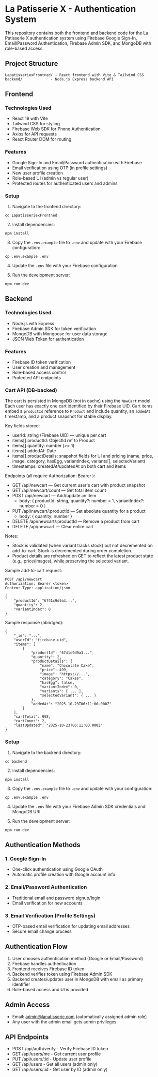 # La Patisserie X - Authentication System

This repository contains both the frontend and backend code for the La Patisserie X authentication system using Firebase Google Sign-In, Email/Password Authentication, Firebase Admin SDK, and MongoDB with role-based access.

## Project Structure

```
LapatisseriexFrontned/ - React frontend with Vite & Tailwind CSS
backend/             - Node.js Express backend API
```

## Frontend

### Technologies Used
- React 19 with Vite
- Tailwind CSS for styling
- Firebase Web SDK for Phone Authentication
- Axios for API requests
- React Router DOM for routing

### Features
- Google Sign-In and Email/Password authentication with Firebase
- Email verification using OTP (in profile settings)
- New user profile creation
- Role-based UI (admin vs regular user)
- Protected routes for authenticated users and admins

### Setup

1. Navigate to the frontend directory:
```
cd LapatisseriexFrontned
```

2. Install dependencies:
```
npm install
```

3. Copy the `.env.example` file to `.env` and update with your Firebase configuration:
```
cp .env.example .env
```

4. Update the `.env` file with your Firebase configuration

5. Run the development server:
```
npm run dev
```

## Backend

### Technologies Used
- Node.js with Express
- Firebase Admin SDK for token verification
- MongoDB with Mongoose for user data storage
- JSON Web Token for authentication

### Features
- Firebase ID token verification
- User creation and management
- Role-based access control
- Protected API endpoints

### Cart API (DB-backed)

The cart is persisted in MongoDB (not in cache) using the `NewCart` model. Each user has exactly one cart identified by their Firebase UID. Cart items embed a `productId` reference to `Product` and include quantity, an `addedAt` timestamp, and a product snapshot for stable display.

Key fields stored:
- userId: string (Firebase UID) — unique per cart
- items[].productId: ObjectId ref to Product
- items[].quantity: number (>= 1)
- items[].addedAt: Date
- items[].productDetails: snapshot fields for UI and pricing (name, price, image, category, hasEgg, variantIndex, variants[], selectedVariant)
- timestamps: createdAt/updatedAt on both cart and items

Endpoints (all require Authorization: Bearer <Firebase ID token>):
- GET /api/newcart — Get current user's cart with product snapshot
- GET /api/newcart/count — Get total item count
- POST /api/newcart — Add/update an item
	- body: { productId: string, quantity?: number = 1, variantIndex?: number = 0 }
- PUT /api/newcart/:productId — Set absolute quantity for a product
	- body: { quantity: number }
- DELETE /api/newcart/:productId — Remove a product from cart
- DELETE /api/newcart — Clear entire cart

Notes:
- Stock is validated (when variant tracks stock) but not decremented on add-to-cart. Stock is decremented during order completion.
- Product details are refreshed on GET to reflect the latest product state (e.g., price/images), while preserving the selected variant.

Sample add-to-cart request:

```
POST /api/newcart
Authorization: Bearer <token>
Content-Type: application/json

{
	"productId": "6741c9d9a3...",
	"quantity": 2,
	"variantIndex": 0
}
```

Sample response (abridged):

```
{
	"_id": "...",
	"userId": "firebase-uid",
	"items": [
		{
			"productId": "6741c9d9a3...",
			"quantity": 2,
			"productDetails": {
				"name": "Chocolate Cake",
				"price": 499,
				"image": "https://...",
				"category": "Cakes",
				"hasEgg": false,
				"variantIndex": 0,
				"variants": [ ... ],
				"selectedVariant": { ... }
			},
			"addedAt": "2025-10-23T06:11:00.000Z"
		}
	],
	"cartTotal": 998,
	"cartCount": 2,
	"lastUpdated": "2025-10-23T06:11:00.000Z"
}
```

### Setup

1. Navigate to the backend directory:
```
cd backend
```

2. Install dependencies:
```
npm install
```

3. Copy the `.env.example` file to `.env` and update with your configuration:
```
cp .env.example .env
```

4. Update the `.env` file with your Firebase Admin SDK credentials and MongoDB URI

5. Run the development server:
```
npm run dev
```

## Authentication Methods

### 1. Google Sign-In
- One-click authentication using Google OAuth
- Automatic profile creation with Google account info

### 2. Email/Password Authentication
- Traditional email and password signup/login
- Email verification for new accounts

### 3. Email Verification (Profile Settings)
- OTP-based email verification for updating email addresses
- Secure email change process

## Authentication Flow

1. User chooses authentication method (Google or Email/Password)
2. Firebase handles authentication
3. Frontend receives Firebase ID token
4. Backend verifies token using Firebase Admin SDK
5. Backend creates/updates user in MongoDB with email as primary identifier
6. Role-based access and UI is provided

## Admin Access

- Email: admin@lapatisserie.com (automatically assigned admin role)
- Any user with the admin email gets admin privileges

## API Endpoints

- POST /api/auth/verify - Verify Firebase ID token
- GET /api/users/me - Get current user profile
- PUT /api/users/:id - Update user profile
- GET /api/users - Get all users (admin only)
- GET /api/users/:id - Get user by ID (admin only)
